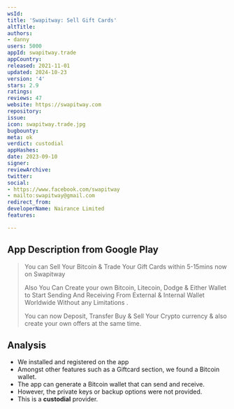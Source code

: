 ```yaml
---
wsId: 
title: 'Swapitway: Sell Gift Cards'
altTitle: 
authors:
- danny
users: 5000
appId: swapitway.trade
appCountry: 
released: 2021-11-01
updated: 2024-10-23
version: '4'
stars: 2.9
ratings: 
reviews: 47
website: https://swapitway.com
repository: 
issue: 
icon: swapitway.trade.jpg
bugbounty: 
meta: ok
verdict: custodial
appHashes: 
date: 2023-09-10
signer: 
reviewArchive: 
twitter: 
social:
- https://www.facebook.com/swapitway
- mailto:swapitway@gmail.com
redirect_from: 
developerName: Nairance Limited
features: 

---
```


## App Description from Google Play 

> You can Sell Your Bitcoin & Trade Your Gift Cards within 5-15mins now on Swapitway
>
> Also You Can Create your own Bitcoin, Litecoin, Dodge & Either Wallet to Start Sending And Receiving From External & Internal Wallet Worldwide Without any Limitations .
>
> You can now Deposit, Transfer Buy & Sell Your Crypto currency & also create your own offers at the same time.

## Analysis 

- We installed and registered on the app 
- Amongst other features such as a Giftcard section, we found a Bitcoin wallet. 
- The app can generate a Bitcoin wallet that can send and receive. 
- However, the private keys or backup options were not provided. 
- This is a **custodial** provider. 

